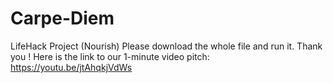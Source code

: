 # Carpe-Diem
LifeHack Project (Nourish)
Please download the whole file and run it. Thank you !
Here is the link to our 1-minute video pitch: https://youtu.be/jtAhqkjVdWs
